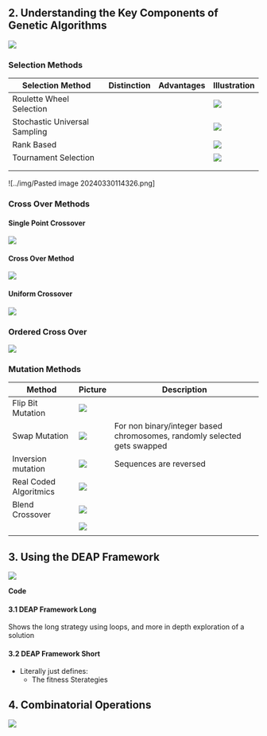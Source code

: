 

## 2. Understanding the Key Components of Genetic Algorithms



![](../img/Pasted%20image%2020240330154921.png)

### Selection Methods


| Selection Method              | Distinction | Advantages | Illustration                                        |
| ----------------------------- | ----------- | ---------- | --------------------------------------------------- |
| Roulette Wheel Selection      |             |            | ![](../img/Pasted%20image%2020240330154935.png)     |
| Stochastic Universal Sampling |             |            | ![](../img/Pasted%20image%2020240330154955.png)<br> |
| Rank Based                    |             |            | ![](../img/Pasted%20image%2020240330155004.png)     |
| Tournament Selection          |             |            | ![](../img/Pasted%20image%2020240330155012.png)     |
|                               |             |            |                                                     |
|                               |             |            |                                                     |

![../img/Pasted image 20240330114326.png]

### Cross Over Methods
#### Single Point Crossover

![](../img/Pasted%20image%2020240330155023.png)



#### Cross Over Method

![](../img/Pasted%20image%2020240330155034.png)

#### Uniform Crossover

![](../img/Pasted%20image%2020240330155050.png)

### Ordered Cross Over

![](../img/Pasted%20image%2020240330155105.png)
### Mutation Methods

| Method                 | Picture                                         | Description                                                              |
| ---------------------- | ----------------------------------------------- | ------------------------------------------------------------------------ |
| Flip Bit Mutation      | ![](../img/Pasted%20image%2020240330130007.png) |                                                                          |
| Swap Mutation          | ![](../img/Pasted%20image%2020240330130028.png) | For non binary/integer based chromosomes, randomly selected gets swapped |
| Inversion mutation     | ![](../img/Pasted%20image%2020240330130250.png) | Sequences are reversed                                                   |
| Real Coded Algoritmics | ![](../img/Pasted%20image%2020240330130354.png) |                                                                          |
| Blend Crossover        | ![](../img/Pasted%20image%2020240330130539.png) |                                                                          |
|                        | ![](../img/Pasted%20image%2020240330130601.png) |                                                                          |
|                        |                                                 |                                                                          |


## 3. Using the DEAP Framework


![](../img/Pasted%20image%2020240330201126.png)


**Code**

#### 3.1 DEAP Framework Long

Shows the long strategy using loops, and more in depth exploration of a solution
#### 3.2 DEAP Framework Short

- Literally just defines:
	- The fitness Sterategies



## 4. Combinatorial Operations

![](../img/Pasted%20image%2020240330192842.png)

